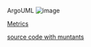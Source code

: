 ArgoUML
![image](https://raw.githubusercontent.com/test4cc/vamos2020/master/featureModel/FeatureAMP1.JPG)

 [Metrics](https://github.com/test4cc/vamos2020/blob/master/metrics/FeatureAMP1.csv)
 
 [source code with muntants](https://github.com/test4cc/vamos2020/tree/master/dataset_with_mutant/FeatureAMP1)
